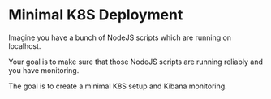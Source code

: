 # Minimal K8S Deployment

Imagine you have a bunch of NodeJS scripts which are running on localhost. 

Your goal is to make sure that those NodeJS scripts are running reliably and you have monitoring.

The goal is to create a minimal K8S setup and Kibana monitoring. 
